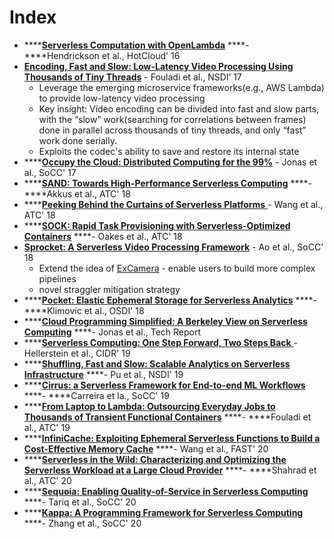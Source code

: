 # Index

* \*\*\*\*[**Serverless Computation with OpenLambda**](https://www.usenix.org/conference/hotcloud16/workshop-program/presentation/hendrickson) ****- ****Hendrickson et al., HotCloud' 16
* [**Encoding, Fast and Slow: Low-Latency Video Processing Using Thousands of Tiny Threads**](https://www.usenix.org/system/files/conference/nsdi17/nsdi17-fouladi.pdf) - Fouladi et al., NSDI’ 17
  * Leverage the emerging microservice frameworks\(e.g., AWS Lambda\) to provide low-latency video processing
  * Key insight: Video encoding can be divided into fast and slow parts, with the “slow” work\(searching for correlations between frames\) done in parallel across thousands of tiny threads, and only “fast” work done serially.
  * Exploits the codec's ability to save and restore its internal state
* \*\*\*\*[**Occupy the Cloud: Distributed Computing for the 99%**](https://shivaram.org/publications/pywren-socc17.pdf) - Jonas et al., SoCC' 17
* \*\*\*\*[**SAND: Towards High-Performance Serverless Computing**](https://www.usenix.org/conference/atc18/presentation/akkus) ****- ****Akkus et al., ATC' 18
* \*\*\*\*[**Peeking Behind the Curtains of Serverless Platforms** ](https://www.usenix.org/conference/atc18/presentation/wang-liang)- Wang et al., ATC' 18
* \*\*\*\*[**SOCK: Rapid Task Provisioning with Serverless-Optimized Containers**](https://www.usenix.org/conference/atc18/presentation/oakes) ****- Oakes et al., ATC' 18
* [**Sprocket: A Serverless Video Processing Framework**](http://cseweb.ucsd.edu/~gmporter/papers/socc18-sprocket.pdf) - Ao et al., SoCC’ 18
  * Extend the idea of [ExCamera](https://www.usenix.org/system/files/conference/nsdi17/nsdi17-fouladi.pdf) - enable users to build more complex pipelines
  * novel straggler mitigation strategy 
* \*\*\*\*[**Pocket: Elastic Ephemeral Storage for Serverless Analytics**](https://www.usenix.org/conference/osdi18/presentation/klimovic) ****- ****Klimovic et al., OSDI' 18
* \*\*\*\*[**Cloud Programming Simplified: A Berkeley View on Serverless Computing**](https://www2.eecs.berkeley.edu/Pubs/TechRpts/2019/EECS-2019-3.pdf) ****- Jonas et al., Tech Report 
* \*\*\*\*[**Serverless Computing: One Step Forward, Two Steps Back** ](http://cidrdb.org/cidr2019/papers/p119-hellerstein-cidr19.pdf)- Hellerstein et al., CIDR' 19
* \*\*\*\*[**Shuffling, Fast and Slow: Scalable Analytics on Serverless Infrastructure**](https://www.usenix.org/conference/nsdi19/presentation/pu) ****- Pu et al., NSDI' 19
* \*\*\*\*[**Cirrus: a Serverless Framework for End-to-end ML Workflows**](https://dl.acm.org/doi/10.1145/3357223.3362711) ****- ****Carreira et la., SoCC' 19
* \*\*\*\*[**From Laptop to Lambda: Outsourcing Everyday Jobs to Thousands of Transient Functional Containers**](https://www.usenix.org/conference/atc19/presentation/fouladi) ****- ****Fouladi et al., ATC' 19
* \*\*\*\*[**InfiniCache: Exploiting Ephemeral Serverless Functions to Build a Cost-Effective Memory Cache**](https://www.usenix.org/conference/fast20/presentation/wang-ao) ****- Wang et al., FAST' 20
* \*\*\*\*[**Serverless in the Wild: Characterizing and Optimizing the Serverless Workload at a Large Cloud Provider**](https://www.usenix.org/conference/atc20/presentation/shahrad) ****- ****Shahrad et al., ATC' 20
* \*\*\*\*[**Sequoia: Enabling Quality-of-Service in Serverless Computing**](https://dl.acm.org/doi/10.1145/3419111.3421306) ****- Tariq et al., SoCC' 20
* \*\*\*\*[**Kappa: A Programming Framework for Serverless Computing**](https://dl.acm.org/doi/10.1145/3419111.3421277) ****- Zhang et al., SoCC' 20



